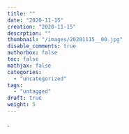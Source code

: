 ```yaml
---
title: ""
date: "2020-11-15"
creation: "2020-11-15"
descrption: ""
thumbnail: "/images/20201115__00.jpg"
disable_comments: true
authorbox: false
toc: false
mathjax: false
categories:
  - "uncategorized"
tags:
  - "untagged"
draft: true
weight: 5
---
```

.
<!--more-->

[Image_01]: /images/20201115__01.jpg
